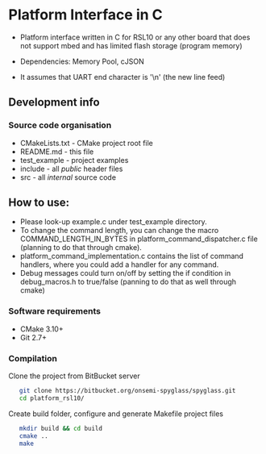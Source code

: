# Platform Interface in C
- Platform interface written in C for RSL10 or any other board that
does not support mbed and has limited flash storage (program memory)

- Dependencies: Memory Pool, cJSON
- It assumes that UART end character is '\n' (the new line feed)

## Development info
### Source code organisation
* CMakeLists.txt - CMake project root file
* README.md - this file
* test_example - project examples
* include - all *public* header files
* src - all *internal* source code



## How to use:
- Please look-up example.c under test_example directory.
- To change the command length, you can change the macro COMMAND_LENGTH_IN_BYTES
in platform_command_dispatcher.c file (planning to do that through cmake).
- platform_command_implementation.c contains the list of command handlers, where
you could add a handler for any command.
- Debug messages could turn on/off by setting the if condition in debug_macros.h 
to true/false (panning to do that as well through cmake)     


### Software requirements
- CMake 3.10+
- Git 2.7+

### Compilation
Clone the project from BitBucket server
```bash
   git clone https://bitbucket.org/onsemi-spyglass/spyglass.git
   cd platform_rsl10/
```
Create build folder, configure and generate Makefile project files
```bash
   mkdir build && cd build
   cmake ..
   make
```


 